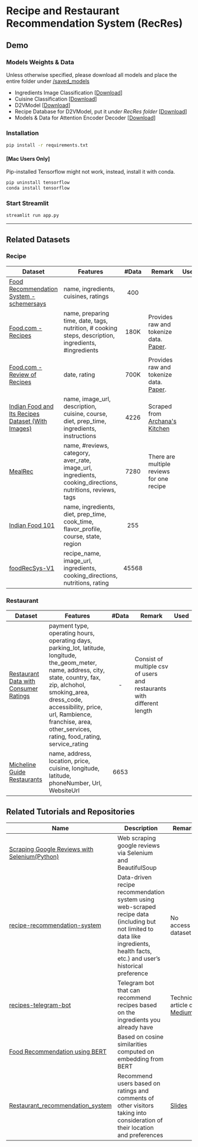 # Recipe and Restaurant Recommendation System (RecRes)

## Demo

### Models Weights & Data

Unless otherwise specified, please download all models and place the entire folder under [/saved_models](saved_models)

- Ingredients Image Classification [[Download](https://drive.google.com/drive/folders/14bD6szRrTCwEss9i5jHvZ0mNyCOLuava?usp=drive_link)]
- Cuisine Classification [[Download](https://drive.google.com/file/d/1-jsCInkVSk9To1r0nWCZW8GUx45134VK/view?usp=sharing)]
- D2VModel [[Download](https://drive.google.com/drive/folders/1lBGBfxXnh_x80Qj_cYpRqE7_OcR8vjdq?usp=sharing)]
- Recipe Database for D2VModel, put it *under RecRes folder* [[Download](https://drive.google.com/file/d/1QNrfE1Ibs6EuWMEluwhiocnLRhQKBuuK/view?usp=sharing)]
- Models & Data for Attention Encoder Decoder [[Download](https://drive.google.com/drive/folders/1Ysxu3OsSfOaKf0S7WWR4fjzqx4pTepNx?usp=sharing)]

### Installation

```bash
pip install -r requirements.txt
```

#### [Mac Users Only]

Pip-installed Tensorflow might not work, instead, install it with conda.

```bash
pip uninstall tensorflow
conda install tensorflow
```

### Start Streamlit

```python
streamlit run app.py
```

---

## Related Datasets

### Recipe

| Dataset                                                                                                                                             | Features                                                                                                   | #Data | Remark                                                                       | Used |
| --------------------------------------------------------------------------------------------------------------------------------------------------- | ---------------------------------------------------------------------------------------------------------- | :---: | ---------------------------------------------------------------------------- | :--: |
| [Food Recommendation System - schemersays](https://www.kaggle.com/datasets/schemersays/food-recommendation-system?select=1662574418893344.csv)      | name, ingredients, cuisines, ratings                                                                       |  400  |                                                                              |      |
| [Food.com - Recipes](https://www.kaggle.com/datasets/shuyangli94/food-com-recipes-and-user-interactions)                                            | name, preparing time, date, tags, nutrition, # cooking steps, description, ingredients, #ingredients       | 180K  | Provides raw and tokenize data. [Paper](https://aclanthology.org/D19-1613/). |
| [Food.com - Review of Recipes](https://www.kaggle.com/datasets/shuyangli94/food-com-recipes-and-user-interactions)                                  | date, rating                                                                                               | 700K  | Provides raw and tokenize data. [Paper](https://aclanthology.org/D19-1613/). |      |
| [Indian Food and Its Recipes Dataset (With Images)](https://www.kaggle.com/datasets/kishanpahadiya/indian-food-and-its-recipes-dataset-with-images) | name, image_url, description, cuisine, course, diet, prep_time, ingredients, instructions                  | 4226  | Scraped from [Archana's Kitchen](https://www.archanaskitchen.com/)           |      |
| [MealRec](https://github.com/WUT-IDEA/MealRec)                                                                                                      | name, #reviews, category, aver_rate, image_url, ingredients, cooking_directions, nutritions, reviews, tags | 7280  | There are multiple reviews for one recipe                                    |
| [Indian Food 101](https://www.kaggle.com/datasets/nehaprabhavalkar/indian-food-101)                                                                 | name, ingredients, diet, prep_time, cook_time, flavor_profile, course, state, region                       |  255  |
| [foodRecSys-V1](https://www.kaggle.com/datasets/elisaxxygao/foodrecsysv1?select=core-data-valid_rating.csv)                                         | recipe_name, image_url, ingredients, cooking_directions, nutritions, rating                                | 45568 |

### Restaurant

| Dataset                                                                                                              | Features                                                                                                                                                                                                                                                                                       | #Data | Remark                                                                 | Used |
| -------------------------------------------------------------------------------------------------------------------- | ---------------------------------------------------------------------------------------------------------------------------------------------------------------------------------------------------------------------------------------------------------------------------------------------- | :---: | ---------------------------------------------------------------------- | :--: |
| [Restaurant Data with Consumer Ratings](https://www.kaggle.com/datasets/uciml/restaurant-data-with-consumer-ratings) | payment type, operating hours, operating days, parking_lot, latitude, longitude, the_geom_meter, name, address, city, state, country, fax, zip, alchohol, smoking_area, dress_code, accessibility, price, url, Rambience, franchise, area, other_services, rating, food_rating, service_rating |   -   | Consist of multiple csv of users and restaurants with different length |
| [Micheline Guide Restaurants](https://www.kaggle.com/datasets/ngshiheng/michelin-guide-restaurants-2021)             | name, address, location, price, cuisine, longitude, latitude, phoneNumber, Url, WebsiteUrl                                                                                                                                                                                                     | 6653  |

## Related Tutorials and Repositories

| Name                                                                                                                                         | Description                                                                                                                                                                      | Remark                                                                                                                                |
| -------------------------------------------------------------------------------------------------------------------------------------------- | -------------------------------------------------------------------------------------------------------------------------------------------------------------------------------- | ------------------------------------------------------------------------------------------------------------------------------------- |
| [Scraping Google Reviews with Selenium(Python)](https://medium.com/@isguzarsezgin/scraping-google-reviews-with-selenium-python-23135ffcc331) | Web scraping google reviews via Selenium and BeautifulSoup                                                                                                                       |
| [recipe-recommendation-system](https://github.com/ajemerson/recipe-recommendation-system)                                                    | Data-driven recipe recommendation system using web-scraped recipe data (including but not limited to data like ingredients, health facts, etc.) and user’s historical preference | No access to dataset                                                                                                                  |
| [recipes-telegram-bot](https://github.com/RomainGratier/recipes-telegram-bot)                                                                | Telegram bot that can recommend recipes based on the ingredients you already have                                                                                                | Technical article on [Medium](https://romain-gratier.medium.com/de2d314f565d?source=friends_link&sk=c5280f8c50aa5551d1b36619891e9b4f) |
| [Food Recommendation using BERT](https://www.kaggle.com/code/ajitrajput/food-recommendation-using-bert/input)                                | Based on cosine similarities computed on embedding from BERT                                                                                                                     |
| [Restaurant_recommendation_system](https://github.com/MariloyH/Restaurant_recommendation_system)                                             | Recommend users based on ratings and comments of other visitors taking into consideration of their location and preferences                                                      | [Slides](https://docs.google.com/presentation/d/1ZlSZUL6SJBcRnLjmMwqcynuWotso9JrDRmxAZ9-IRTA/edit#slide=id.p1/google_docs)            |
